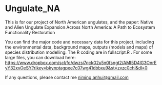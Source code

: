 # Ungulate_NA
This is for our project of North American ungulates, and the paper:  Native and Alien Ungulate Expansion Across North America: A Path to Ecosystem Functionality Restoration

You can find the major code and necessary data for this project, including the environmental data, background maps, outputs (models and maps) of species distribution modelling. The R coding are in fullscript.R . For some large files, you can download here: https://www.dropbox.com/scl/fo/dwzsi7qck02u5n0fsngt2/AMI5D4lG3OnrEyY32xvOeSY?rlkey=bkynptagpee7c07wg41dbbxu9&st=zvzc0chl&dl=0

If any questions, please contact me niming.anhui@gmail.com
